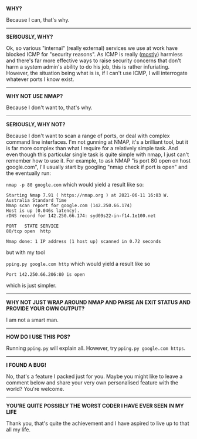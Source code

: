 **WHY?**

Because I can, that's why.
** **
**SERIOUSLY, WHY?**

Ok, so various "internal" (really external) services we use at work have blocked ICMP for "security reasons".
As ICMP is really ([mostly](https://github.com/jakkarth/icmptx)) harmless and there's far more effective ways to raise security concerns that don't harm a system admin's ability to do his job, this is rather infuriating.
However, the situation being what is is, if I can't use ICMP, I will interrogate whatever ports I know exist.
** **
**WHY NOT USE NMAP?**

Because I don't want to, that's why.
** **
**SERIOUSLY, WHY NOT?**

Because I don't want to scan a range of ports, or deal with complex command line interfaces.
I'm not gunning at NMAP, it's a brilliant tool, but it is far more complex than what I require for a relatively simple task.
And even though this particular single task is quite simple with nmap, I just can't remember how to use it.
For example, to ask NMAP "is port 80 open on host google.com", I'll usually start by googling "nmap check if port is open" and the eventually run:

`nmap -p 80 google.com` which would yield a result like so:

```
Starting Nmap 7.91 ( https://nmap.org ) at 2021-06-11 16:03 W. Australia Standard Time
Nmap scan report for google.com (142.250.66.174)
Host is up (0.046s latency).
rDNS record for 142.250.66.174: syd09s22-in-f14.1e100.net

PORT   STATE SERVICE
80/tcp open  http

Nmap done: 1 IP address (1 host up) scanned in 0.72 seconds
```

but with my tool

`pping.py google.com http` which would yield a result like so

```
Port 142.250.66.206:80 is open
```

which is just simpler.
** **
**WHY NOT JUST WRAP AROUND NMAP AND PARSE AN EXIT STATUS AND PROVIDE YOUR OWN OUTPUT?**

I am not a smart man.
** **
**HOW DO I USE THIS POS?**

Running `pping.py` will explain all. However, try `pping.py google.com https`.
** **
**I FOUND A BUG!**

No, that's a feature I packed just for you. Maybe you might like to leave a comment below and share your very own personalised feature with the world? You're welcome.
** **
**YOU'RE QUITE POSSIBLY THE WORST CODER I HAVE EVER SEEN IN MY LIFE**

Thank you, that's quite the achievement and I have aspired to live up to that all my life.
